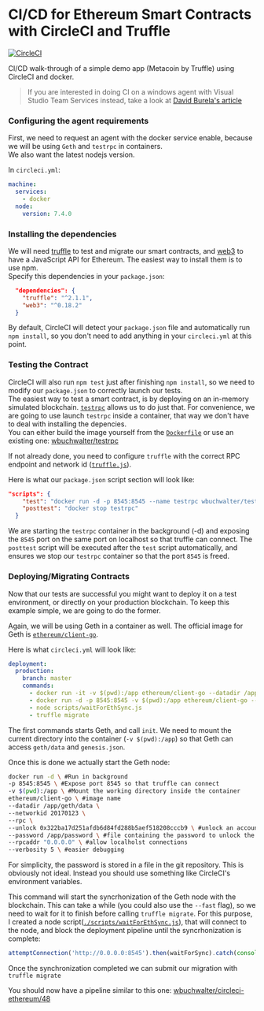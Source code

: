 # CI/CD for Ethereum Smart Contracts with CircleCI and Truffle

[![CircleCI](https://circleci.com/gh/wbuchwalter/circleci-ethereum.svg?style=svg)](https://circleci.com/gh/wbuchwalter/circleci-ethereum)

CI/CD walk-through of a simple demo app (Metacoin by Truffle) using CircleCI and docker.

> If you are interested in doing CI on a windows agent with Visual Studio Team Services instead, take a look at [David Burela's article](https://davidburela.wordpress.com/2016/12/23/ethereum-devops-with-truffle-testrpc-visual-studio-team-services/)


### Configuring the agent requirements
First, we need to request an agent with the docker service enable, because we will be using `Geth` and `testrpc` in containers.  
We also want the latest nodejs version.
 
In `circleci.yml`:
```yaml
machine:
  services:
    - docker
  node:
    version: 7.4.0
```

### Installing the dependencies

We will need [truffle](https://github.com/ConsenSys/truffle) to test and migrate our smart contracts, and [web3](https://github.com/ethereum/web3.js/) to have a JavaScript API for Ethereum.
The easiest way to install them is to use npm.  
Specify this dependencies in your `package.json`:
```json
  "dependencies": {
    "truffle": "^2.1.1",
    "web3": "^0.18.2"
  }
```

By default, CircleCI will detect your `package.json` file and automatically run `npm install`, so you don't need to add anything in your `circleci.yml` at this point.

### Testing the Contract

CircleCI will also run `npm test` just after finishing `npm install`, so we need to modify our `package.json` to correctly launch our tests.  
The easiest way to test a smart contract, is by deploying on an in-memory simulated blockchain. [`testrpc`](https://github.com/ethereumjs/testrpc) allows us to do just that.
For convenience, we are going to use launch `testrpc` inside a container, that way we don't have to deal with installing the depencies.  
You can either build the image yourself from the [`Dockerfile`](https://github.com/ethereumjs/testrpc/blob/master/Dockerfile) or use an existing one: [wbuchwalter/testrpc](https://hub.docker.com/r/wbuchwalter/testrpc/)

If not already done, you need to configure `truffle` with the correct RPC endpoint and network id ([`truffle.js`](truffle.js)).

Here is what our `package.json` script section will look like:

```json
"scripts": {
    "test": "docker run -d -p 8545:8545 --name testrpc wbuchwalter/testrpc  && truffle test",
    "posttest": "docker stop testrpc"
  }
```
We are starting the `testrpc` container in the background (-d) and exposing the `8545` port on the same port on localhost so that truffle can connect.
The `posttest` script will be executed after the `test` script automatically, and ensures we stop our `testrpc` container so that the port `8545` is freed.


### Deploying/Migrating Contracts

Now that our tests are successful you might want to deploy it on a test environment, or directly on your production blockchain.
To keep this example simple, we are going to do the former.

Again, we will be using Geth in a container as well. The official image for Geth is [`ethereum/client-go`](https://hub.docker.com/r/ethereum/client-go/).

Here is what `circleci.yml` will look like:
```yaml
deployment:
  production:
    branch: master
    commands:
      - docker run -it -v $(pwd):/app ethereum/client-go --datadir /app/geth/data init /app/genesis.json
      - docker run -d -p 8545:8545 -v $(pwd):/app ethereum/client-go --datadir /app/geth/data --networkid 20170123 --rpc --unlock 0x322ba17d251afdb6d84fd288b5aef518208cccb9 --password /app/password --rpcaddr "0.0.0.0" --verbosity 5
      - node scripts/waitForEthSync.js
      - truffle migrate
```

The first commands starts Geth, and call `init`. We need to mount the current directory into the container (`-v $(pwd):/app`) so that Geth can access `geth/data` and `genesis.json`.  

Once this is done we actually start the Geth node:
``` bash
docker run -d \ #Run in background
-p 8545:8545 \ #Expose port 8545 so that truffle can connect
-v $(pwd):/app \ #Mount the working directory inside the container 
ethereum/client-go \ #image name
--datadir /app/geth/data \
--networkid 20170123 \ 
--rpc \
--unlock 0x322ba17d251afdb6d84fd288b5aef518208cccb9 \ #unlock an account from the keystore that can submit transactions
--password /app/password \ #file containing the password to unlock the account
--rpcaddr "0.0.0.0" \ #allow localholst connections
--verbosity 5 \ #easier debugging
```

For simplicity, the password is stored in a file in the git repository. This is obviously not ideal. Instead you should use something like CircleCI's environment variables.

This command will start the syncrhonization of the Geth node with the blockchain. This can take a while (you could also use the `--fast` flag), so we need to wait for it to finish before calling `truffle migrate`.
For this purpose, I created a node script([`./scripts/waitForEthSync.js`](./scripts/waitForEthSync.js)), that will connect to the node, and block the deployment pipeline until the syncrhonization is complete:
```JavaScript
attemptConnection('http://0.0.0.0:8545').then(waitForSync).catch(console.log)
``` 

Once the synchronization completed we can submit our migration with `truffle migrate`


You should now have a pipeline similar to this one: [wbuchwalter/circleci-ethereum/48](https://circleci.com/gh/wbuchwalter/circleci-ethereum/48)
